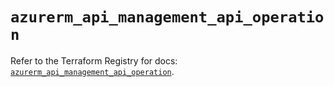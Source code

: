 # `azurerm_api_management_api_operation`

Refer to the Terraform Registry for docs: [`azurerm_api_management_api_operation`](https://registry.terraform.io/providers/hashicorp/azurerm/4.31.0/docs/resources/api_management_api_operation).
